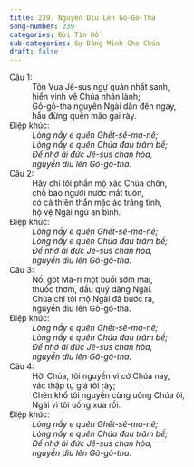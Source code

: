 ```yaml
---
title: 239. Nguyền Dìu Lên Gô-Gô-Tha
song-number: 239
categories: Đời Tín Đồ
sub-categories: Sự Dâng Mình Cho Chúa
draft: false
---
```

<dl><dt>Câu 1:</dt><dd data-verse="1">Tôn Vua Jê-sus ngự quản nhất sanh, <br/>hiển vinh về Chúa nhân lành; <br/>Gô-gô-tha nguyền Ngài dẫn đến ngay, <br/>hầu đừng quên mão gai rày. </dd><dt>Điệp khúc:</dt><dd data-chorus="1"><em>Lòng nầy e quên Ghết-sê-ma-nê; <br/>Lòng nầy e quên Chúa đau trăm bề; <br/>Để nhớ ái đức Jê-sus chan hòa, <br/>nguyền dìu lên Gô-gô-tha. </em></dd><dt>Câu 2:</dt><dd data-verse="2">Hãy chỉ tôi phần mộ xác Chúa chôn, <br/>chỗ bao người nước mắt tuôn, <br/>có cả thiên thần mặc áo trắng tinh, <br/>hộ vệ Ngài ngủ an bình. </dd><dt>Điệp khúc:</dt><dd data-chorus="1"><em>Lòng nầy e quên Ghết-sê-ma-nê; <br/>Lòng nầy e quên Chúa đau trăm bề; <br/>Để nhớ ái đức Jê-sus chan hòa, <br/>nguyền dìu lên Gô-gô-tha. </em><dt>Câu 3:</dt><dd data-verse="3">Nối gót Ma-ri một buổi sớm mai, <br/>thuốc thơm, dầu quý dâng Ngài. <br/>Chúa chỉ tôi mộ Ngài đã bước ra, <br/>nguyền dìu lên Gô-gô-tha. </dd><dt>Điệp khúc:</dt><dd data-chorus="1"><em>Lòng nầy e quên Ghết-sê-ma-nê; <br/>Lòng nầy e quên Chúa đau trăm bề; <br/>Để nhớ ái đức Jê-sus chan hòa, <br/>nguyền dìu lên Gô-gô-tha. </em><dt>Câu 4:</dt><dd data-verse="3">Hỡi Chúa, tôi nguyền vì cớ Chúa nay, <br/>vác thập tự giá tôi rày; <br/>Chén khổ tôi nguyền cùng uống Chúa ôi, <br/>Ngài vì tôi uống xưa rồi. </dd><dt>Điệp khúc:</dt><dd data-chorus="1"><em>Lòng nầy e quên Ghết-sê-ma-nê; <br/>Lòng nầy e quên Chúa đau trăm bề; <br/>Để nhớ ái đức Jê-sus chan hòa, <br/>nguyền dìu lên Gô-gô-tha. </em></dl>